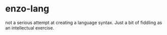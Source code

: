 # enzo-lang
not a serious attempt at creating a language syntax. Just a bit of fiddling as an intellectual exercise. 
